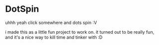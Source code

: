 # DotSpin
uhhh yeah click somewhere and dots spin :V

i made this as a little fun project to work on. it turned out to be really fun, and it's a nice way to kill time and tinker with :D
